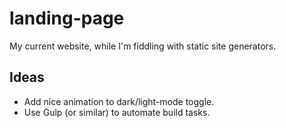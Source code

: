 # landing-page

My current website, while I'm fiddling with static site generators.

## Ideas

- Add nice animation to dark/light-mode toggle.
- Use Gulp (or similar) to automate build tasks.
